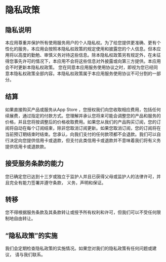 #   隐私政策


##  隐私说明

本应用尊重并保护所有使用服务用户的个人隐私权。为了给您提供更准确、更有个性化的服务，本应用会按照本隐私权政策的规定使用和披露您的个人信息。但本应用将以高度的勤勉、审慎义务对待这些信息。除本隐私权政策另有规定外，在未征得您事先许可的情况下，本应用不会将这些信息对外披露或向第三方提供。本应用会不时更新本隐私权政策。 您在同意本应用服务使用协议之时，即视为您已经同意本隐私权政策全部内容。本隐私权政策属于本应用服务使用协议不可分割的一部分。

##  结算

如果直接购买产品或服务从App Store ，您授权我们向您收取相应费用，包括任何续展费，通过指定的付款方式。您理解并承认您将来可能会调整您的产品和服务的价格，并且您将按调整后的价格收取费用。如果您从我们的产品购买订阅，您的订阅将自动在每个订阅结束，除非您取消订阅更新。如果您取消订阅，您的订阅将在当前预订期结束时结束。您承认，向我们支付的任何款项都不会退款。我们可以自行决定向您提供信用卡或退款，但支付此类信用卡或退款并不意味着我们将有义务提供信用卡或退款款。

##  接受服务条款的能力

您已确定您已达到十三岁或独立于监护人并且已获得父母或监护人的法律许可，并且完全有能力签署并遵守条款， 义务，声明和保证。

##  转移

您不得根据服务条款及其条款转让或授予所有权利和许可，但我们可以不受任何限制地自由转让。

##  “隐私政策”的实施

我们会定期检查隐私政策的实施情况。如果您对我们的隐私政策有任何问题或建议， 请与我们联系。
